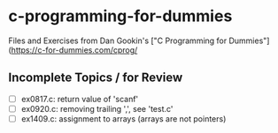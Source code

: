 # c-programming-for-dummies

Files and Exercises from Dan Gookin's ["C Programming for Dummies"](https://c-for-dummies.com/cprog/

## Incomplete Topics / for Review

- [ ] ex0817.c: return value of 'scanf'
- [ ] ex0920.c: removing trailing ',', see 'test.c'
- [ ] ex1409.c: assignment to arrays (arrays are not pointers)
